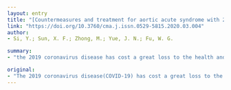 ```yaml
---
layout: entry
title: "[Countermeasures and treatment for aortic acute syndrome with 2019 coronavirus disease]"
link: "https://doi.org/10.3760/cma.j.issn.0529-5815.2020.03.004"
author:
- Si, Y.; Sun, X. F.; Zhong, M.; Yue, J. N.; Fu, W. G.

summary:
- "the 2019 coronavirus disease has cost a great loss to the health and economic property of Chines people. Rapid diagnosis of concomitant COVID-19, safe and effective transportation, implementation of the interventional procedure, protection of vascular surgical team and postoperative management and follow-up of such patients have become urgent problems for us. We hope to inspire the national vascular surgeons to manage critical emergencies in vascular surgery and even routine vascular diseases with COVId-19. The latest novel government documents, the literature and the 2019 Corona virus has cost the health of Chinas people with acute aortic syndrome."

original:
- "The 2019 coronavirus disease(COVID-19) has cost a great loss to the health and economic property of Chines people. Under such a special circumstance, how to deal with such patients with acute aortic syndrome has become a serious challenge. Rapid diagnosis of concomitant COVID-19, safe and effective transportation, implementation of the interventional procedure, protection of vascular surgical team and postoperative management and follow-up of such patients have become urgent problems for us. Combined with the latest novel government documents, the literature and the experiences from Wuhan, we answered the above questions briefly and plainly. We also hope to inspire the national vascular surgeons to manage critical emergencies in vascular surgery and even routine vascular diseases with COVID-19, as a final point to limit the severe epidemic situation, and minimize the damage of COVID-19."
---
```


